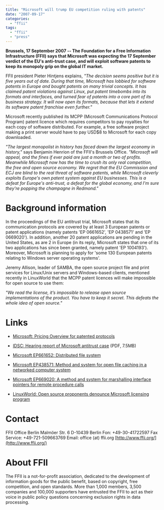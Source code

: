 ```yaml
---
title: "Microsoft will trump EU competition ruling with patents"
date: "2007-09-17"
categories: 
  - "ffii"
tags: 
  - "ffii"
  - "press"
---
```


**Brussels, 17 September 2007 -- The Foundation for a Free Information Infrastructure (FFII) says that Microsoft was expecting the 17 September verdict of the EU's anti-trust case, and will exploit software patents to keep its monopoly grip on the global IT market.**

FFII president Pieter Hintjens explains, _"The decision seems positive but it is five years out of date. During that time, Microsoft has lobbied for software patents in Europe and bought patents on many trivial concepts. It has claimed patent violations against Linux, put patent timebombs into its formats and interfaces, and turned fear of patents into a core part of its business strategy. It will now open its formats, because that lets it extend its software patent franchise even further."_

Microsoft recently published its MCPP (Microsoft Communications Protocol Program) patent licence which requires competitors to pay royalties for each copy of software distributed. For example, a free software project making a print server would have to pay USD$8 to Microsoft for each copy downloaded.

_"The largest monopolist in history has faced down the largest economy in history,"_ says Benjamin Henrion of the FFII's Brussels Office. _"Microsoft will appeal, and the fines if ever paid are just a month or two of profits. Meanwhile Microsoft now has the time to crush its only real competition, the free and open source economy. We regret that the EU Commission and ECJ are blind to the real threat of software patents, while Microsoft cleverly exploits Europe's own patent system against EU businesses. This is a defeat for Europe's anti-trust, a defeat for the global economy, and I'm sure they're popping the champagne in Redmond."_

# Background information

In the proceedings of the EU antitrust trial, Microsoft states that its communication protocols are covered by at least 3 European patents or patent applications (namely patents 'EP 0661652', 'EP 0438571' and 'EP 0669020'). In addition, another 20 patent applications are pending in the United States, as are 2 in Europe (in its reply, Microsoft states that one of its two applications has since been granted, namely patent 'EP 1004193'). Moreover, Microsoft is planning to apply for 'some 130 European patents relating to Windows server operating systems'.

Jeremy Allison, leader of SAMBA, the open source project file and print services for Linux/Unix servers and Windows-based clients, mentioned recently in LinuxWorld that the MCPP patent licences will make impossible for open source to use them:

_"We read the license, it’s impossible to release open source implementations of the product. You have to keep it secret. This defeats the whole idea of open source."_

# Links

- [Microsoft: Pricing Overview for patented protocols](http://www.microsoft.com/about/legal/intellectualproperty/protocols/PricingOverview.mspx)
    
- [IDSC: Hearing report of Microsoft antitrust case](http://www.isdc.ch/d2wfiles/document/4432/4017/0/Microsoftrapportaudience.pdf) (PDF, 7.5MB)
    
- [Microsoft EP661652: Distributed file system](http://v3.espacenet.com/textdoc?DB=EPODOC&IDX=EP0661652&F=0)
    
- [Microsoft EP438571: Method and system for open file caching in a networked computer system](http://v3.espacenet.com/textdoc?DB=EPODOC&IDX=EP0438571&F=0)
    
- [Microsoft EP669020: A method and system for marshalling interface pointers for remote procedure calls](http://v3.espacenet.com/textdoc?DB=EPODOC&IDX=EP0669020&F=0)
    
- [LinuxWorld: Open source proponents denounce Microsoft licensing program](http://www.linuxworld.com/news/2007/090607-open-source-denounce-microsoft-licensing.html)
    

# Contact

FFII Office Berlin Malmöer Str. 6 D-10439 Berlin Fon: +49-30-41722597 Fax Service: +49-721-509663769 Email: office (at) ffii.org [http://www.ffii.org/](http://www.ffii.org/)

# About FFII

The FFII is a not-for-profit association, dedicated to the development of information goods for the public benefit, based on copyright, free competition, and open standards. More than 1,000 members, 3,500 companies and 100,000 supporters have entrusted the FFII to act as their voice in public policy questions concerning exclusion rights in data processing.
